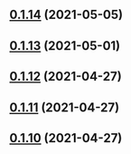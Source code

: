 ## [0.1.14](https://github.com/EnessenE/ERIKBot/compare/v0.1.13...v0.1.14) (2021-05-05)



## [0.1.13](https://github.com/EnessenE/ERIKBot/compare/v0.1.12...v0.1.13) (2021-05-01)



## [0.1.12](https://github.com/EnessenE/ERIKBot/compare/v0.1.11...v0.1.12) (2021-04-27)



## [0.1.11](https://github.com/EnessenE/ERIKBot/compare/v0.1.10...v0.1.11) (2021-04-27)



## [0.1.10](https://github.com/EnessenE/ERIKBot/compare/v0.1.9...v0.1.10) (2021-04-27)



